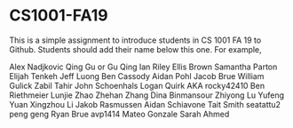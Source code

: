 # CS1001-FA19
This is a simple assignment to introduce students in CS 1001 FA 19 to Github.
Students should add their name below this one. For example,

Alex Nadjkovic
Qing Gu or Gu Qing
Ian Riley
Ellis Brown
Samantha Parton
Elijah Tenkeh
Jeff Luong
Ben Cassody
Aidan Pohl
Jacob Brue
William Gulick
Zabil Tahir
John Schoenhals
Logan Quirk AKA rocky42410
Ben Riethmeier
Lunjie Zhao
Zhehan Zhang
Dina Binmansour
Zhiyong Lu
Yufeng Yuan
Xingzhou Li
Jakob Rasmussen
Aidan Schiavone
Tait Smith
seatattu2
peng geng
Ryan Brue
avp1414
Mateo Gonzale
Sarah Ahmed

